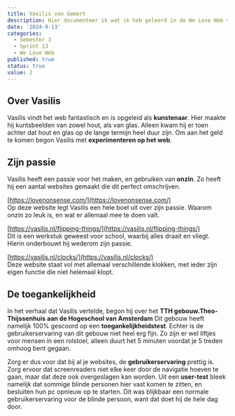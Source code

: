 ```yaml
---
title: Vasilis van Gemert
description: Hier documenteer ik wat ik heb geleerd in de We Love Web van Vasilis van Gemert.
date: '2024-9-13'
categories:
  - Semester 3
  - Sprint 13
  - We Love Web
published: true
status: true
value: 2
---
```


## Over Vasilis

Vasilis vindt het web fantastisch en is opgeleid als **kunstenaar**. Hier maakte hij kuntsbeelden van zowel hout, als van glas. Alleen kwam hij
er toen achter dat hout en glas op de lange termijn heel duur zijn. Om aan het geld te komen begon Vasilis met **experimenteren op het web**.

## Zijn passie

Vasilis heeft een passie voor het maken, en gebruiken van **onzin**. Zo heeft hij een aantal websites gemaakt die dit perfect omschrijven.

[https://lovenonsense.com/](https://lovenonsense.com/) <br>
Op deze website legt Vasilis een hele boel uit over zijn passie. Waarom onzin zo leuk is, en wat er allemaal mee te doen valt. 

[https://vasilis.nl/flipping-things/](https://vasilis.nl/flipping-things/) <br>
Dit is een werkstuk geweest voor school, waarbij alles draait en vliegt. Hierin onderbouwt hij wederom zijn passie.

[https://vasilis.nl/clocks/](https://vasilis.nl/clocks/) <br>
Deze website staat vol met allemaal verschillende klokken, met ieder zijn eigen functie die niet helemaal klopt.

## De toegankelijkheid

In het verhaal dat Vasilis vertelde, begon hij over het <strong tabindex="0">TTH gebouw.<span>Theo-Thijssenhuis aan de Hogeschool van Amsterdam</span></strong> Dit gebouw heeft namelijk 100% gescoord op een **toegankelijkheidstest**. 
Echter is de gebruikerservaring van dit gebouw niet heel erg fijn. Zo zijn er wel liftjes voor mensen in een rolstoel, alleen duurt het 5 minuten voordat
je 5 treden omhoog bent gegaan. 

Zorg er dus voor dat bij al je websites, de **gebruikerservaring** prettig is. Zorg ervoor dat screenreaders niet elke keer door de navigatie hoeven te gaan, maar dat deze ook overgeslagen kan worden. Uit een **user-test** bleek namelijk dat sommige blinde personen hier vast komen te zitten, en besluiten hun pc opnieuw op te starten. Dit was blijkbaar een normale gebruikerservaring voor de blinde persoon, want dat doet hij de hele dag door.